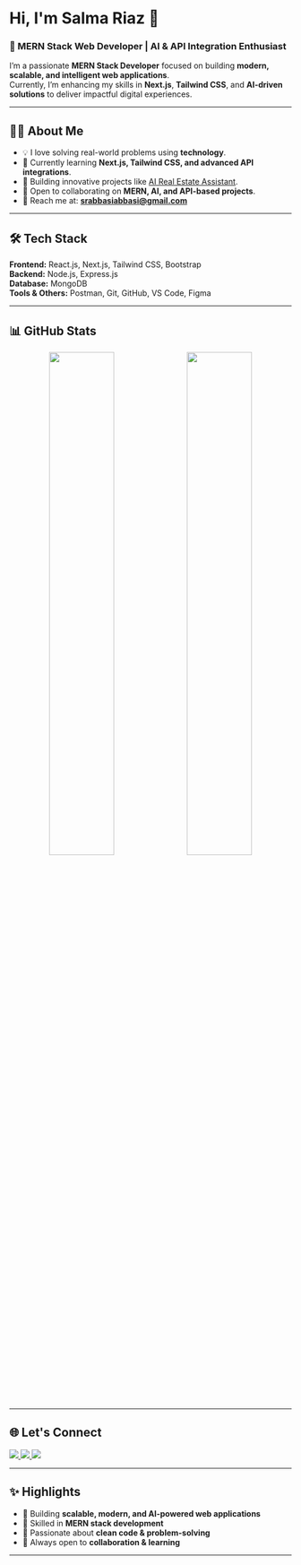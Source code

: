 # Hi, I'm Salma Riaz 👋  

### 🚀 MERN Stack Web Developer | AI & API Integration Enthusiast  

I’m a passionate **MERN Stack Developer** focused on building **modern, scalable, and intelligent web applications**.  
Currently, I’m enhancing my skills in **Next.js**, **Tailwind CSS**, and **AI-driven solutions** to deliver impactful digital experiences.  

---

## 🧑‍💻 **About Me**
- 💡 I love solving real-world problems using **technology**.  
- 🌱 Currently learning **Next.js, Tailwind CSS, and advanced API integrations**.  
- 🔗 Building innovative projects like [AI Real Estate Assistant](https://github.com/salmariaz-tech/Real-state-chatbot).  
- 🤝 Open to collaborating on **MERN, AI, and API-based projects**.  
- 📧 Reach me at: **srabbasiabbasi@gmail.com**

---

## 🛠 **Tech Stack**
**Frontend:** React.js, Next.js, Tailwind CSS, Bootstrap  
**Backend:** Node.js, Express.js  
**Database:** MongoDB  
**Tools & Others:** Postman, Git, GitHub, VS Code, Figma  

---

## 📊 **GitHub Stats**
<p align="center">
  <img width="48%" src="https://github-readme-stats.vercel.app/api?username=salmariaz-tech&show_icons=true&theme=default&hide_border=true" />
  <img width="48%" src="https://github-readme-streak-stats.herokuapp.com/?user=salmariaz-tech&theme=default&hide_border=true" />
</p>

---

## 🌐 **Let's Connect**
<p>
  <a href="https://linkedin.com/in/salma-riaz" target="_blank">
    <img src="https://img.shields.io/badge/LinkedIn-0077B5?style=flat&logo=linkedin&logoColor=white" />
  </a>
  <a href="https://github.com/salmariaz-tech" target="_blank">
    <img src="https://img.shields.io/badge/GitHub-181717?style=flat&logo=github&logoColor=white" />
  </a>
  <a href="mailto:srabbasiabbasi@gmail.com" target="_blank">
    <img src="https://img.shields.io/badge/Gmail-D14836?style=flat&logo=gmail&logoColor=white" />
  </a>
</p>

---

## ✨ **Highlights**
- 🔹 Building **scalable, modern, and AI-powered web applications**  
- 🔹 Skilled in **MERN stack development**  
- 🔹 Passionate about **clean code & problem-solving**  
- 🔹 Always open to **collaboration & learning**  

---



